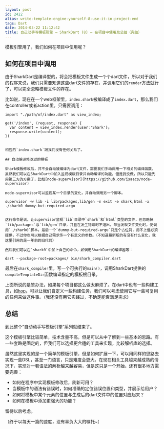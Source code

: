 ```yaml
---
layout: post
id: 2422
alias: write-template-engine-yourself-8-use-it-in-project-end
tags: Dart
date: 2014-03-22 11:12:42
title: 自己动手写模板引擎 – SharkDart (8) – 在项目中使用及总结（完结）
---
```



模板引擎用了，我们如何在项目中使用呢？

## 如何在项目中调用

由于SharkDart是编译型的，将会把模板文件生成一个个dart文件，所以对于我们的程序来说，我们只需要知道这些dart文件的存在，并调用它们的`render`方法就行了，可以完全忽略模板文件的存在。

比如说，现在在一个web框架里，`index.shark`被编译成了`index.dart`，那么我们在controller或者action里，只需要调用：

    import "./path/of/index.dart" as view_index;

    get('/index', (request, response) {
      var content = view_index.render(user:'Shark');
      response.write(content);
    })
    

    相应的`index.shark`跟我们没有任何关系了。

    ## 自动编译修改过的模板

    Shark模板修改后，并不会自动被编译为dart文件，需要我们手动调用一下相关的编译函数。虽然我们可以在SharkDart中加入监视模板目录并自动编译的功能，但是我没做，所以只能先用第三方的方案了，比如[node-supervisor](https://github.com/isaacs/node-supervisor)

    node-supervisor可以监视某一个目录的变化，并自动调用另一个脚本。

    supervisor -w lib -i lib/packages,lib/gen -n exit -e shark,html -x ./shark0 dummy-but-required-argu
    

    这行命令是说，让supervisor监视`lib`目录中`shark`和`html`类型的文件，但忽略掉`lib/packages`与`lib/gen`目录，并且在发生错误时不退出。每当发现文件变化时，便调用`./shark0`脚本。最后一个`dummy-but-required-argu`只是个占位符，用不上但必须提供，不过你也可以根据自己需求传一个有意义的参数。（不知道最新版的有没有什么变化，我这里引用的是一年前的旧代码）

    然后我们可以在`shark0`中加上自己的命令，如调用SharkDart的编译器等：

    dart --package-root=packages/ bin/shark_compiler.dart

最后在`shark_compiler`里，写一个可执行的`main()`，调用SharkDart提供的`compileTemplateDir`函数编译指定的模板根目录。

上面所说的是笨办法，如果每个项目都这么做太麻烦了。在dart中也有一些构建工具，如[hop](https://github.com/dart-lang/hop)，可以让我们自定义一些构建任务，我们可以考虑使用它写一些可复用的任何来做这件事。（我还没有用它实践过，不确定能否满足需求）

## 总结

到此整个“自动动手写模板引擎”系列就结束了。

这个模板引擎比较简单，技术含量不高，但是可以从中了解到一些基本的思路。有一些套路是固定的，但我们可以选择更合适的工具来实现，比较解析库的选择。

虽然这里实现的是一个简单的模板引擎，但是如何扩展一下，可以用同样的思路去实现一些DSL，甚至一门语言，只是难度会更大。在现在相关工具越来越成熟的情况下，实现对一套语法的解析越来越容易，但是这只是一个开始，还有很多地方需要完善：

*   如何在程序中实现模板修改后，刷新可用？
*   当模板中的语法有错误时，如何准确的定位错误位置和类型，并展示给用户？
*   如何将模板中某个元素的位置与生成后的dart文件中的位置对应起来？
*   如何在模板中添加更强大的功能？

留待以后考虑。

（终于以每天一篇的速度，没有辜负大大的嘱托~）
